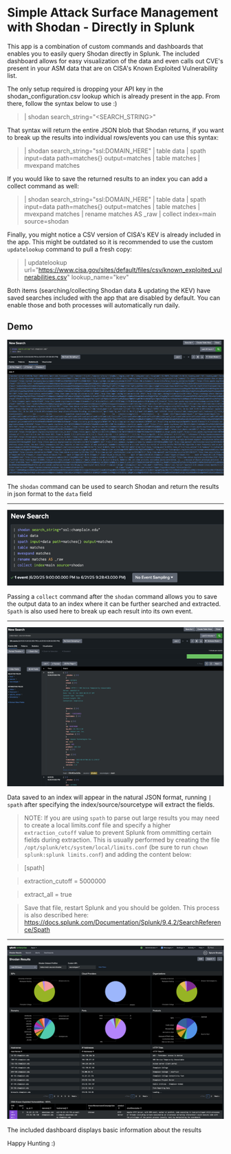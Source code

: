 # Simple Attack Surface Management with Shodan - Directly in Splunk
This app is a combination of custom commands and dashboards that enables you to easily query Shodan directly in Splunk. The included dashboard allows for easy visualization of the data and even calls out CVE's present in your ASM data that are on CISA's Known Exploited Vulnerability list. 

The only setup required is dropping your API key in the shodan_configuration.csv lookup which is already present in the app. From there, follow the syntax below to use :)

> | shodan search_string="<SEARCH_STRING>"

That syntax will return the entire JSON blob that Shodan returns, if you want to break up the results into individual rows/events you can use this syntax:

> | shodan search_string="ssl:DOMAIN_HERE"
> | table data
> | spath input=data path=matches{} output=matches 
> | table matches
> | mvexpand matches

If you would like to save the returned results to an index you can add a collect command as well:

> | shodan search_string="ssl:DOMAIN_HERE"
> | table data
> | spath input=data path=matches{} output=matches 
> | table matches
> | mvexpand matches
> | rename matches AS _raw
> | collect index=main source=shodan

Finally, you might notice a CSV version of CISA's KEV is already included in the app. This might be outdated so it is recommended to use the custom `updatelookup` command to pull a fresh copy:

> | updatelookup url="https://www.cisa.gov/sites/default/files/csv/known_exploited_vulnerabilities.csv" lookup_name="kev"

Both items (searching/collecting Shodan data & updating the KEV) have saved searches included with the app that are disabled by default. You can enable those and both processes will automatically run daily.

## Demo
![Alt text](Demo1.png)

The `shodan` command can be used to search Shodan and return the results in json format to the `data` field

---
![Alt text](Demo2.png)

Passing a `collect` command after the `shodan` command allows you to save the output data to an index where it can be further searched and extracted. `Spath` is also used here to break up each result into its own event.

---
![Alt text](Demo3.png)

Data saved to an index will appear in the natural JSON format, running `| spath` after specifying the index/source/sourcetype will extract the fields.

> NOTE: If you are using `spath` to parse out large results you may need to create a local limits.conf file and specify a higher `extraction_cutoff` value to prevent Splunk from ommitting certain fields during extraction. 
> This is usually performed by creating the file `/opt/splunk/etc/system/local/limits.conf` (be sure to run `chown splunk:splunk limits.conf`) and adding the content below:

> [spath]

> extraction_cutoff = 5000000

> extract_all = true

> Save that file, restart Splunk and you should be golden. This process is also described here: https://docs.splunk.com/Documentation/Splunk/9.4.2/SearchReference/Spath
---
![Alt text](Demo4.png)

The included dashboard displays basic information about the results

Happy Hunting :)
